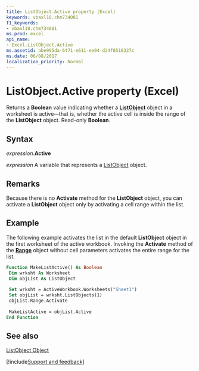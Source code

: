 ```yaml
---
title: ListObject.Active property (Excel)
keywords: vbaxl10.chm734081
f1_keywords:
- vbaxl10.chm734081
ms.prod: excel
api_name:
- Excel.ListObject.Active
ms.assetid: abe995da-6471-e611-ee04-d24f8518327c
ms.date: 06/08/2017
localization_priority: Normal
---
```



# ListObject.Active property (Excel)

 Returns a **Boolean** value indicating whether a **[ListObject](Excel.ListObject.md)** object in a worksheet is active—that is, whether the active cell is inside the range of the **ListObject** object. Read-only **Boolean**.


## Syntax

_expression_.**Active**

_expression_ A variable that represents a [ListObject](Excel.ListObject.md) object.


## Remarks

Because there is no  **Activate** method for the **ListObject** object, you can activate a **ListObject** object only by activating a cell range within the list.


## Example

The following example activates the list in the default  **ListObject** object in the first worksheet of the active workbook. Invoking the **Activate** method of the **[Range](Excel.Range(object).md)** object without cell parameters activates the entire range for the list.


```vb
Function MakeListActive() As Boolean 
 Dim wrksht As Worksheet 
 Dim objList As ListObject 
 
 Set wrksht = ActiveWorkbook.Worksheets("Sheet1") 
 Set objList = wrksht.ListObjects(1) 
 objList.Range.Activate 
 
 MakeListActive = objList.Active 
End Function
```


## See also


[ListObject Object](Excel.ListObject.md)

[!include[Support and feedback](~/includes/feedback-boilerplate.md)]